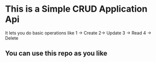 # This is a Simple CRUD Application Api
It lets you do basic operations like
1 -> Create
2-> Update
3 -> Read
4 -> Delete


## You can use this repo as you like
